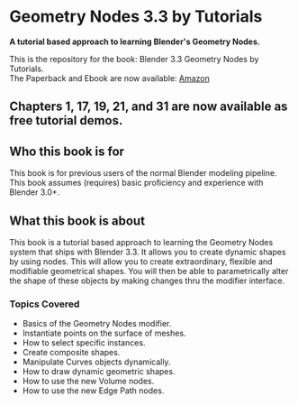 # Geometry Nodes 3.3 by Tutorials
**A tutorial based approach to learning Blender's Geometry Nodes.**

This is the repository for the book: Blender 3.3 Geometry Nodes by Tutorials.    
The Paperback and Ebook are now available: [Amazon](https://www.amazon.com/dp/B0BFG6GYVN)
## **Chapters** 1, 17, 19, 21, and 31 are now available as free tutorial demos.

## Who this book is for
This book is for previous users of the normal Blender modeling pipeline. This book assumes (requires) basic proficiency and experience with Blender 3.0+. 

## What this book is about
This book is a tutorial based approach to learning the Geometry Nodes system that ships with Blender 3.3.
It allows you to create dynamic shapes by using nodes. This will allow you to create extraordinary, flexible and modifiable geometrical shapes. You will then be able to parametrically alter the shape of these objects by making changes thru the modifier interface.

### Topics Covered
* Basics of the Geometry Nodes modifier.
* Instantiate points on the surface of meshes.
* How to select specific instances.
* Create composite shapes.
* Manipulate Curves objects dynamically.
* How to draw dynamic geometric shapes.
* How to use the new Volume nodes.
* How to use the new Edge Path nodes.
   
